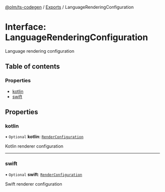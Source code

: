 [@olm/ts-codegen](../README.md) / [Exports](../modules.md) / LanguageRenderingConfiguration

# Interface: LanguageRenderingConfiguration

Language rendering configuration

## Table of contents

### Properties

- [kotlin](LanguageRenderingConfiguration.md#kotlin)
- [swift](LanguageRenderingConfiguration.md#swift)

## Properties

### kotlin

• `Optional` **kotlin**: [`RenderConfiguration`](RenderConfiguration.md)

Kotlin renderer configuration

___

### swift

• `Optional` **swift**: [`RenderConfiguration`](RenderConfiguration.md)

Swift renderer configuration
